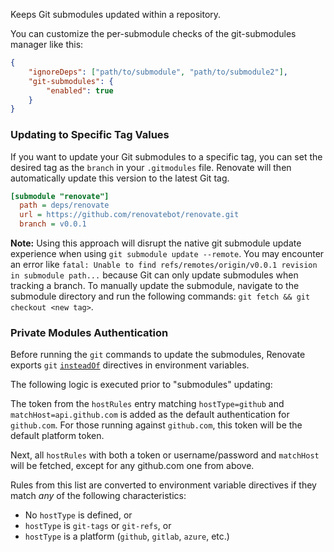Keeps Git submodules updated within a repository.

You can customize the per-submodule checks of the git-submodules manager like this:

```json
{
    "ignoreDeps": ["path/to/submodule", "path/to/submodule2"],
    "git-submodules": {
        "enabled": true
    }
}
```

### Updating to Specific Tag Values

If you want to update your Git submodules to a specific tag, you can set the desired tag as the `branch` in your `.gitmodules` file.
Renovate will then automatically update this version to the latest Git tag.

```ini
[submodule "renovate"]
  path = deps/renovate
  url = https://github.com/renovatebot/renovate.git
  branch = v0.0.1
```

**Note:** Using this approach will disrupt the native git submodule update experience when using `git submodule update --remote`. You may encounter an error like `fatal: Unable to find refs/remotes/origin/v0.0.1 revision in submodule path...` because Git can only update submodules when tracking a branch.
To manually update the submodule, navigate to the submodule directory and run the following commands: `git fetch && git checkout <new tag>`.

### Private Modules Authentication

Before running the `git` commands to update the submodules, Renovate exports `git` [`insteadOf`](https://git-scm.com/docs/git-config#Documentation/git-config.txt-urlltbasegtinsteadOf) directives in environment variables.

The following logic is executed prior to "submodules" updating:

The token from the `hostRules` entry matching `hostType=github` and `matchHost=api.github.com` is added as the default authentication for `github.com`.
For those running against `github.com`, this token will be the default platform token.

Next, all `hostRules` with both a token or username/password and `matchHost` will be fetched, except for any github.com one from above.

Rules from this list are converted to environment variable directives if they match _any_ of the following characteristics:

-   No `hostType` is defined, or
-   `hostType` is `git-tags` or `git-refs`, or
-   `hostType` is a platform (`github`, `gitlab`, `azure`, etc.)
